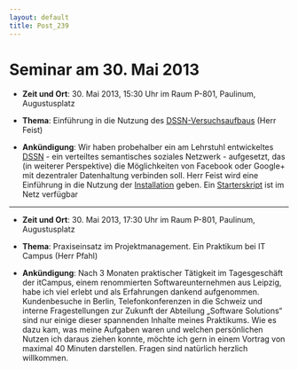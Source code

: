 ```yaml
---
layout: default
title: Post_239
---
```



# Seminar am 30. Mai 2013

<ul>
	<li><strong>Zeit und Ort</strong>: 30. Mai 2013, 15:30 Uhr im Raum P-801, Paulinum, Augustusplatz</li>
</ul>
<ul>
	<li><strong>Thema</strong>: Einführung in die Nutzung des <a title="Das verteilte semantische soziale Netzwerk von Leipzig Data (DSSN-L)" href="http://www.leipzig-data.de/dssn-l/">DSSN-Versuchsaufbaus</a> (Herr Feist)</li>
</ul>
<ul>
	<li><strong>Ankündigung</strong>: Wir haben probehalber ein am Lehrstuhl entwickeltes <a href="http://aksw.org/Projects/DSSN.htm">DSSN</a> - ein verteiltes semantisches soziales Netzwerk - aufgesetzt, das (in weiterer Perspektive) die Möglichkeiten von Facebook oder Google+ mit dezentraler Datenhaltung verbinden soll. Herr Feist wird eine Einführung in die Nutzung der <a href="http://www.leipzig-data.de/xodx/">Installation</a> geben. Ein <a href="http://leipzig-data.de/Upload/XODXGettingStarted.pdf">Starterskript</a> ist im Netz verfügbar</li>
</ul>

<hr />

<ul>
	<li><strong>Zeit und Ort</strong>: 30. Mai 2013, 17:30 Uhr im Raum P-801, Paulinum, Augustusplatz</li>
</ul>
<ul>
	<li><strong>Thema</strong>: Praxiseinsatz im Projektmanagement. Ein Praktikum bei IT Campus (Herr Pfahl)</li>
</ul>
<ul>
	<li><strong>Ankündigung</strong>: Nach 3 Monaten praktischer Tätigkeit im Tagesgeschäft der itCampus, einem renommierten Softwareunternehmen aus Leipzig, habe ich viel erlebt und als Erfahrungen dankend aufgenommen. Kundenbesuche in Berlin, Telefonkonferenzen in die Schweiz und interne Fragestellungen zur Zukunft der Abteilung „Software Solutions“ sind nur einige dieser spannenden Inhalte meines Praktikums. Wie es dazu kam, was meine Aufgaben waren und welchen persönlichen Nutzen ich daraus ziehen konnte, möchte ich gern in einem Vortrag von maximal 40 Minuten darstellen. Fragen sind natürlich herzlich willkommen.</li>
</ul>

